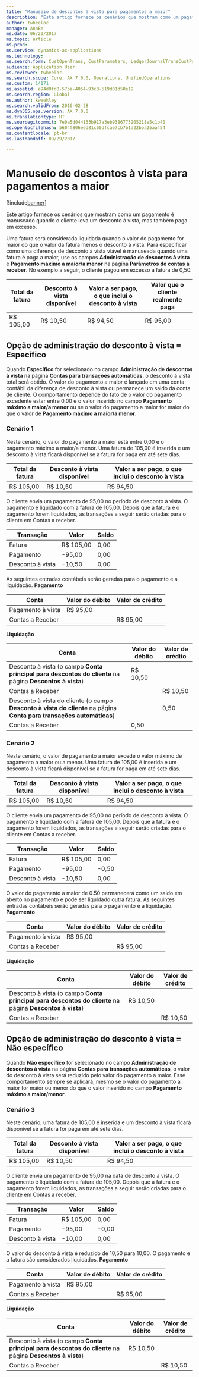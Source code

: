 ```yaml
---
title: "Manuseio de descontos à vista para pagamentos a maior"
description: "Este artigo fornece os cenários que mostram como um pagamento é manuseado quando o cliente leva um desconto à vista, mas também paga em excesso."
author: twheeloc
manager: AnnBe
ms.date: 06/20/2017
ms.topic: article
ms.prod: 
ms.service: dynamics-ax-applications
ms.technology: 
ms.search.form: CustOpenTrans, CustParameters, LedgerJournalTransCustPaym, LedgerJournalTransVendPaym, VendOpenTrans, VendParameters
audience: Application User
ms.reviewer: twheeloc
ms.search.scope: Core, AX 7.0.0, Operations, UnifiedOperations
ms.custom: 14171
ms.assetid: a94d0fd0-57ba-4054-93c8-519d01d50e19
ms.search.region: Global
ms.author: kweekley
ms.search.validFrom: 2016-02-28
ms.dyn365.ops.version: AX 7.0.0
ms.translationtype: HT
ms.sourcegitcommit: 7e0a5d044133b917a3eb9386773205218e5c1b40
ms.openlocfilehash: 5604f806eed81c60dfcae7cb7b1a22bba25aa454
ms.contentlocale: pt-br
ms.lasthandoff: 09/29/2017

---
```


# <a name="handling-cash-discounts-for-overpayments"></a>Manuseio de descontos à vista para pagamentos a maior

[!include[banner](../includes/banner.md)]


Este artigo fornece os cenários que mostram como um pagamento é manuseado quando o cliente leva um desconto à vista, mas também paga em excesso. 

Uma fatura será considerada liquidada quando o valor do pagamento for maior do que o valor da fatura menos o desconto à vista. Para especificar como uma diferença de desconto à vista viável é manuseada quando uma fatura é paga a maior, use os campos **Administração de descontos à vista** e **Pagamento máximo a maior/a menor** na página **Parâmetros de contas a receber**. No exemplo a seguir, o cliente pagou em excesso a fatura de 0,50.

| Total da fatura | Desconto à vista disponível | Valor a ser pago, o que inclui o desconto à vista | Valor que o cliente realmente paga |
|---------------|-------------------------|-----------------------------------------------------|-----------------------------------|
| R$ 105,00        | R$ 10,50                   | R$ 94,50                                               | R$ 95,00                             |

## <a name="cash-discount-administration--specific"></a>Opção de administração do desconto à vista = Específico
Quando **Específico** for selecionado no campo **Administração de descontos à vista** na página **Contas para transações automáticas**, o desconto à vista total será obtido. O valor do pagamento a maior é lançado em uma conta contábil da diferença de desconto à vista ou permanece um saldo da conta de cliente. O comportamento depende do fato de o valor do pagamento excedente estar entre 0,00 e o valor inserido no campo **Pagamento máximo a maior/a menor** ou se o valor do pagamento a maior for maior do que o valor de **Pagamento máximo a maior/a menor**.

### <a name="scenario-1"></a>Cenário 1

Neste cenário, o valor do pagamento a maior está entre 0,00 e o pagamento máximo a maior/a menor. Uma fatura de 105,00 é inserida e um desconto à vista ficará disponível se a fatura for paga em até sete dias.

| Total da fatura | Desconto à vista disponível | Valor a ser pago, o que inclui o desconto à vista |
|---------------|-------------------------|-----------------------------------------------------|
| R$ 105,00        | R$ 10,50                   | R$ 94,50                                               |

O cliente envia um pagamento de 95,00 no período de desconto à vista. O pagamento é liquidado com a fatura de 105,00. Depois que a fatura e o pagamento forem liquidados, as transações a seguir serão criadas para o cliente em Contas a receber.

| Transação   | Valor | Saldo |
|---------------|--------|---------|
| Fatura       | R$ 105,00 | 0,00    |
| Pagamento       | -95,00 | 0,00    |
| Desconto à vista | -10,50 | 0,00    |

As seguintes entradas contábeis serão geradas para o pagamento e a liquidação. **Pagamento**

| Conta             | Valor do débito | Valor de crédito |
|---------------------|--------------|---------------|
| Pagamento à vista                | R$ 95,00        |               |
| Contas a Receber |              | R$ 95,00         |

**Liquidação**

| Conta                                                                                                          | Valor do débito | Valor de crédito |
|------------------------------------------------------------------------------------------------------------------|--------------|---------------|
| Desconto à vista (o campo **Conta principal para descontos do cliente** na página **Descontos à vista**)                 | R$ 10,50        |               |
| Contas a Receber                                                                                              |              | R$ 10,50         |
| Desconto à vista do cliente (o campo **Desconto à vista do cliente** na página **Conta para transações automáticas**) |              | 0,50          |
| Contas a Receber                                                                                              | 0,50         |               |

### <a name="scenario-2"></a>Cenário 2

Neste cenário, o valor de pagamento a maior excede o valor máximo de pagamento a maior ou a menor. Uma fatura de 105,00 é inserida e um desconto à vista ficará disponível se a fatura for paga em até sete dias.

| Total da fatura | Desconto à vista disponível | Valor a ser pago, o que inclui o desconto à vista |
|---------------|-------------------------|-----------------------------------------------------|
| R$ 105,00        | R$ 10,50                   | R$ 94,50                                               |

O cliente envia um pagamento de 95,00 no período de desconto à vista. O pagamento é liquidado com a fatura de 105,00. Depois que a fatura e o pagamento forem liquidados, as transações a seguir serão criadas para o cliente em Contas a receber.

| Transação   | Valor | Saldo |
|---------------|--------|---------|
| Fatura       | R$ 105,00 | 0,00    |
| Pagamento       | -95,00 | -0,50   |
| Desconto à vista | -10,50 | 0,00    |

O valor do pagamento a maior de 0.50 permanecerá como um saldo em aberto no pagamento e pode ser liquidado outra fatura. As seguintes entradas contábeis serão geradas para o pagamento e a liquidação. **Pagamento**

| Conta             | Valor do débito | Valor de crédito |
|---------------------|--------------|---------------|
| Pagamento à vista                | R$ 95,00        |               |
| Contas a Receber |              | R$ 95,00         |

**Liquidação**

| Conta                                                                                          | Valor do débito | Valor de crédito |
|--------------------------------------------------------------------------------------------------|--------------|---------------|
| Desconto à vista (o campo **Conta principal para descontos do cliente** na página **Descontos à vista**) | R$ 10,50        |               |
| Contas a Receber                                                                              |              | R$ 10,50         |

## <a name="cash-discount-administration--unspecific"></a>Opção de administração do desconto à vista = Não específico
Quando **Não específico** for selecionado no campo **Administração de descontos à vista** na página **Contas para transações automáticas**, o valor do desconto à vista será reduzido pelo valor do pagamento a maior. Esse comportamento sempre se aplicará, mesmo se o valor do pagamento a maior for maior ou menor do que o valor inserido no campo **Pagamento máximo a maior/menor**.

### <a name="scenario-3"></a>Cenário 3

Neste cenário, uma fatura de 105,00 é inserida e um desconto à vista ficará disponível se a fatura for paga em até sete dias.

| Total da fatura | Desconto à vista disponível | Valor a ser pago, o que inclui o desconto à vista |
|---------------|-------------------------|-----------------------------------------------------|
| R$ 105,00        | R$ 10,50                   | R$ 94,50                                               |

O cliente envia um pagamento de 95,00 na data de desconto à vista. O pagamento é liquidado com a fatura de 105,00. Depois que a fatura e o pagamento forem liquidados, as transações a seguir serão criadas para o cliente em Contas a receber.

| Transação   | Valor | Saldo |
|---------------|--------|---------|
| Fatura       | R$ 105,00 | 0,00    |
| Pagamento       | -95,00 | -0,00   |
| Desconto à vista | -10,00 | 0,00    |

O valor do desconto à vista é reduzido de 10,50 para 10,00. O pagamento e a fatura são considerados liquidados. **Pagamento**

| Conta             | Valor de débito | Valor de crédito |
|---------------------|--------------|---------------|
| Pagamento à vista                | R$ 95,00        |               |
| Contas a Receber |              | R$ 95,00         |

**Liquidação**

| Conta                                                                                          | Valor do débito | Valor de crédito |
|--------------------------------------------------------------------------------------------------|--------------|---------------|
| Desconto à vista (o campo **Conta principal para descontos do cliente** na página **Descontos à vista**) | R$ 10,50        |               |
| Contas a Receber                                                                              |              | R$ 10,50         |






